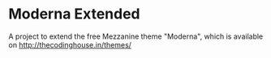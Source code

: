 # Moderna Extended
A project to extend the free Mezzanine theme "Moderna", which is available on http://thecodinghouse.in/themes/
